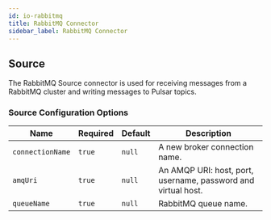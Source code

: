 ```yaml
---
id: io-rabbitmq
title: RabbitMQ Connector
sidebar_label: RabbitMQ Connector
---
```


## Source

The RabbitMQ Source connector is used for receiving messages from a RabbitMQ cluster and writing
messages to Pulsar topics.

### Source Configuration Options

| Name | Required | Default | Description |
|------|----------|---------|-------------|
| `connectionName` | `true` | `null` | A new broker connection name. |
| `amqUri` | `true` | `null` | An AMQP URI: host, port, username, password and virtual host. |
| `queueName` | `true` | `null` | RabbitMQ queue name. |


